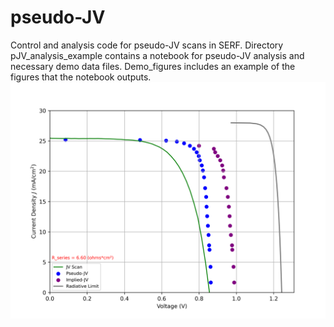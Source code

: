 # pseudo-JV
Control and analysis code for pseudo-JV scans in SERF. 
Directory pJV_analysis_example contains a notebook for pseudo-JV analysis and necessary demo data files.
Demo_figures includes an example of the figures that the notebook outputs.
![](Demo_figures/Final_plot.png)

